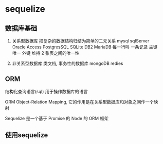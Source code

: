 # sequelize

## 数据库基础

1. 关系型数据库
   把复杂的数据结构归结为简单的二元关系
   mysql sqlServer Oracle Access PostgresSQL SQLite DB2 MariaDB
   每一行叫 一条记录
   主键唯一
   外键 维持 2 张表之间的唯一性

2. 非关系型数据库
   类文档, 事务性的数据库
   mongoDB redies

## ORM

结构化查询语言(sql) 用于操作数据库的语言

ORM Object-Relation Mapping, 它的作用是在关系型数据库和对象之间作一个映射

Sequelize 是一个基于 Promise 的 Node 的 ORM 框架

## 使用sequelize
